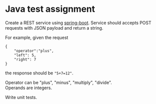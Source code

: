 # Java test assignment

Create a REST service using [spring-boot](https://spring.io/guides/gs/rest-service/).
Service should accepts POST requests with JSON payload and return a string.

For example, given the request 
```
{  
    "operator":"plus",  
    "left": 5,  
    "right": 7  
}  
```
the response should be `"5+7=12"`.  

Operator can be "plus", "minus", "multiply", "divide".  
Operands are integers.

Write unit tests.

